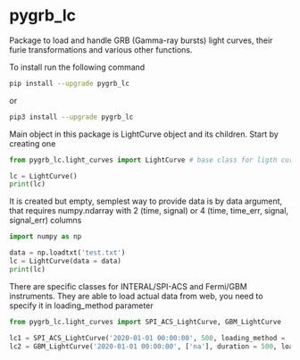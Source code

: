 # pygrb_lc
Package to load and handle GRB (Gamma-ray bursts) light curves, their furie transformations and various other functions.

To install run the following command

```bash
pip install --upgrade pygrb_lc
```
or
```bash
pip3 install --upgrade pygrb_lc
```

Main object in this package is LightCurve object and its children. Start by creating one
```python
from pygrb_lc.light_curves import LightCurve # base class for ligth curve

lc = LightCurve()
print(lc)
```
It is created but empty, semplest way to provide data is by data argument, that requires numpy.ndarray with 2 (time, signal) or 4 (time, time_err, signal, signal_err) columns
```python
import numpy as np

data = np.loadtxt('test.txt')
lc = LightCurve(data = data)
print(lc)
```

There are specific classes for INTERAL/SPI-ACS and Fermi/GBM instruments. They are able to load actual data from web, you need to specify it in loading_method parameter
```python
from pygrb_lc.light_curves import SPI_ACS_LightCurve, GBM_LightCurve

lc1 = SPI_ACS_LightCurve('2020-01-01 00:00:00', 500, loading_method = 'web')
lc2 = GBM_LightCurve('2020-01-01 00:00:00', ['na'], duration = 500, loading_method = 'web')
```
